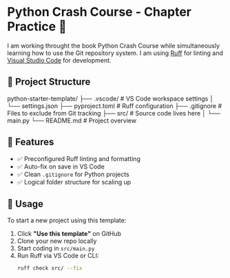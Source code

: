 # Python Crash Course - Chapter Practice 🐍

I am working throught the book Python Crash Course while simultaneously learning how to use the Git repository system. I am using [Ruff](https://docs.astral.sh/ruff/) for linting and [Visual Studio Code](https://code.visualstudio.com/) for development.

## 📁 Project Structure
python-starter-template/
├── .vscode/              # VS Code workspace settings
│   └── settings.json
├── pyproject.toml        # Ruff configuration
├── .gitignore            # Files to exclude from Git tracking
├── src/                  # Source code lives here
│   └── main.py
└── README.md             # Project overview


## 🧰 Features

- ✅ Preconfigured Ruff linting and formatting
- ✅ Auto-fix on save in VS Code
- ✅ Clean `.gitignore` for Python projects
- ✅ Logical folder structure for scaling up

## 🚀 Usage

To start a new project using this template:

1. Click **"Use this template"** on GitHub
2. Clone your new repo locally
3. Start coding in `src/main.py`
4. Run Ruff via VS Code or CLI:  
   ```bash
   ruff check src/ --fix
   ```

